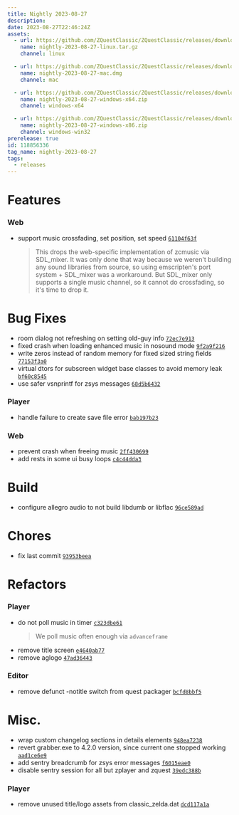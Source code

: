 ```yaml
---
title: Nightly 2023-08-27
description: 
date: 2023-08-27T22:46:24Z
assets: 
  - url: https://github.com/ZQuestClassic/ZQuestClassic/releases/download/nightly-2023-08-27/nightly-2023-08-27-linux.tar.gz
    name: nightly-2023-08-27-linux.tar.gz
    channel: linux

  - url: https://github.com/ZQuestClassic/ZQuestClassic/releases/download/nightly-2023-08-27/nightly-2023-08-27-mac.dmg
    name: nightly-2023-08-27-mac.dmg
    channel: mac

  - url: https://github.com/ZQuestClassic/ZQuestClassic/releases/download/nightly-2023-08-27/nightly-2023-08-27-windows-x64.zip
    name: nightly-2023-08-27-windows-x64.zip
    channel: windows-x64

  - url: https://github.com/ZQuestClassic/ZQuestClassic/releases/download/nightly-2023-08-27/nightly-2023-08-27-windows-x86.zip
    name: nightly-2023-08-27-windows-x86.zip
    channel: windows-win32
prerelease: true
id: 118856336
tag_name: nightly-2023-08-27
tags:
  - releases
---
```




# Features

### Web

- support music crossfading, set position, set speed [`61104f63f`](https://github.com/ArmageddonGames/ZQuestClassic/commit/61104f63fa1f33914eae12dfa2249305a971b075)
   &nbsp;
   >This drops the web-specific implementation of zcmusic via SDL_mixer. It was only done that way because we weren't building any sound libraries from source, so using emscripten's port system + SDL_mixer was a workaround. But SDL_mixer only supports a single music channel, so it cannot do crossfading, so it's time to drop it. 
   >

# Bug Fixes

- room dialog not refreshing on setting old-guy info [`72ec7e913`](https://github.com/ArmageddonGames/ZQuestClassic/commit/72ec7e913e976a54db4475d2967907ebac7bf4cf)
- fixed crash when loading enhanced music in nosound mode [`9f2a9f216`](https://github.com/ArmageddonGames/ZQuestClassic/commit/9f2a9f216d1b258fad30b1af7b3fda55c778b423)
- write zeros instead of random memory for fixed sized string fields [`77153f3a0`](https://github.com/ArmageddonGames/ZQuestClassic/commit/77153f3a0a001ab93623901250b9c2960dd5b555)
- virtual dtors for subscreen widget base classes to avoid memory leak [`bf60c8545`](https://github.com/ArmageddonGames/ZQuestClassic/commit/bf60c8545278cdd219c5cc0ea1bbaf2525ecabf5)
- use safer vsnprintf for zsys messages [`68d5b6432`](https://github.com/ArmageddonGames/ZQuestClassic/commit/68d5b6432b3bc7414070f8d9f1855aac37d6088d)

### Player

- handle failure to create save file error [`bab197b23`](https://github.com/ArmageddonGames/ZQuestClassic/commit/bab197b231351bd0cdf91f89a0ceb130a8221718)

### Web

- prevent crash when freeing music [`2ff430699`](https://github.com/ArmageddonGames/ZQuestClassic/commit/2ff4306995e107d289ef58365fe43e71e272bf65)
- add rests in some ui busy loops [`c4c44dda3`](https://github.com/ArmageddonGames/ZQuestClassic/commit/c4c44dda3dd7fdf48c3cf2e8f37c3aa82e0ce4f4)

# Build

- configure allegro audio to not build libdumb or libflac [`96ce589ad`](https://github.com/ArmageddonGames/ZQuestClassic/commit/96ce589ad430af511752b1fb186344b14d4a6d07)

# Chores

- fix last commit [`93953beea`](https://github.com/ArmageddonGames/ZQuestClassic/commit/93953beea071045757d2d7b69b053149b3e2fc21)

# Refactors

### Player

- do not poll music in timer [`c323dbe61`](https://github.com/ArmageddonGames/ZQuestClassic/commit/c323dbe61ec9f4772f7061855fa7fdf7efa40c99)
   &nbsp;
   >We poll music often enough via `advanceframe` 
   >
- remove title screen [`e4640ab77`](https://github.com/ArmageddonGames/ZQuestClassic/commit/e4640ab770d6aae79df2a2748646edd8d6fb63ac)
- remove aglogo [`47ad36443`](https://github.com/ArmageddonGames/ZQuestClassic/commit/47ad36443df553411480e9874bec706fae72fdd1)

### Editor

- remove defunct -notitle switch from quest packager [`bcfd8bbf5`](https://github.com/ArmageddonGames/ZQuestClassic/commit/bcfd8bbf59023ddc0ca8db77b260dadd6e8504b3)

# Misc.

- wrap custom changelog sections in details elements [`948ea7238`](https://github.com/ArmageddonGames/ZQuestClassic/commit/948ea723820e3776bfc2cb716514b61cd390a40d)
- revert grabber.exe to 4.2.0 version, since current one stopped working [`aad1ce6e9`](https://github.com/ArmageddonGames/ZQuestClassic/commit/aad1ce6e93b83d4b74a4df9c9105a245a6e5afcc)
- add sentry breadcrumb for zsys error messages [`f6015eae0`](https://github.com/ArmageddonGames/ZQuestClassic/commit/f6015eae08da1eb9030000d64a89da80a21bcf3c)
- disable sentry session for all but zplayer and zquest [`39edc388b`](https://github.com/ArmageddonGames/ZQuestClassic/commit/39edc388b8a05cd06bd48ceef4a5294c7e378bce)

### Player

- remove unused title/logo assets from classic_zelda.dat [`dcd117a1a`](https://github.com/ArmageddonGames/ZQuestClassic/commit/dcd117a1a9d4c9aefd653f5a56f090ad231d394e)

